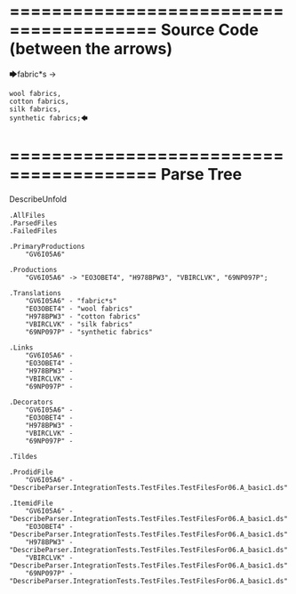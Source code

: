 ========================================
Source Code (between the arrows)
========================================

🡆fabric*s ->

	wool fabrics,
	cotton fabrics,
	silk fabrics,
	synthetic fabrics;🡄

========================================
Parse Tree
========================================
DescribeUnfold

    .AllFiles
    .ParsedFiles
    .FailedFiles

    .PrimaryProductions
        "GV6I05A6" 

    .Productions
        "GV6I05A6" -> "EO3OBET4", "H978BPW3", "VBIRCLVK", "69NP097P";

    .Translations
        "GV6I05A6" - "fabric*s"
        "EO3OBET4" - "wool fabrics"
        "H978BPW3" - "cotton fabrics"
        "VBIRCLVK" - "silk fabrics"
        "69NP097P" - "synthetic fabrics"

    .Links
        "GV6I05A6" - 
        "EO3OBET4" - 
        "H978BPW3" - 
        "VBIRCLVK" - 
        "69NP097P" - 

    .Decorators
        "GV6I05A6" - 
        "EO3OBET4" - 
        "H978BPW3" - 
        "VBIRCLVK" - 
        "69NP097P" - 

    .Tildes

    .ProdidFile
        "GV6I05A6" - "DescribeParser.IntegrationTests.TestFiles.TestFilesFor06.A_basic1.ds"

    .ItemidFile
        "GV6I05A6" - "DescribeParser.IntegrationTests.TestFiles.TestFilesFor06.A_basic1.ds"
        "EO3OBET4" - "DescribeParser.IntegrationTests.TestFiles.TestFilesFor06.A_basic1.ds"
        "H978BPW3" - "DescribeParser.IntegrationTests.TestFiles.TestFilesFor06.A_basic1.ds"
        "VBIRCLVK" - "DescribeParser.IntegrationTests.TestFiles.TestFilesFor06.A_basic1.ds"
        "69NP097P" - "DescribeParser.IntegrationTests.TestFiles.TestFilesFor06.A_basic1.ds"

